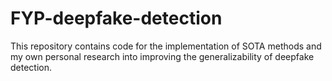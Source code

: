# FYP-deepfake-detection

This repository contains code for the implementation of SOTA methods and my own personal research into improving the generalizability of deepfake detection.
